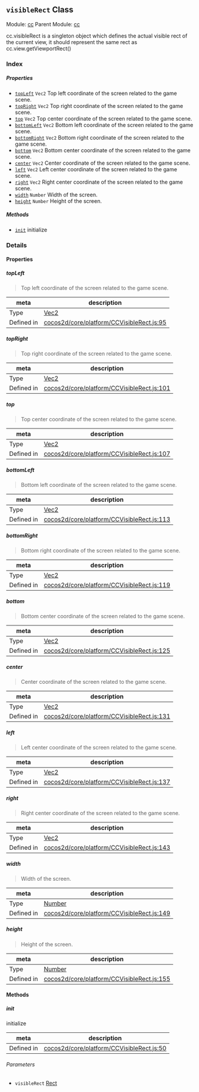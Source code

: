## `visibleRect` Class



Module: [cc](../modules/cc.md)
Parent Module: [cc](../modules/cc.md)


cc.visibleRect is a singleton object which defines the actual visible rect of the current view,
it should represent the same rect as cc.view.getViewportRect()



### Index

##### Properties

  - [`topLeft`](#topleft) `Vec2` Top left coordinate of the screen related to the game scene.
  - [`topRight`](#topright) `Vec2` Top right coordinate of the screen related to the game scene.
  - [`top`](#top) `Vec2` Top center coordinate of the screen related to the game scene.
  - [`bottomLeft`](#bottomleft) `Vec2` Bottom left coordinate of the screen related to the game scene.
  - [`bottomRight`](#bottomright) `Vec2` Bottom right coordinate of the screen related to the game scene.
  - [`bottom`](#bottom) `Vec2` Bottom center coordinate of the screen related to the game scene.
  - [`center`](#center) `Vec2` Center coordinate of the screen related to the game scene.
  - [`left`](#left) `Vec2` Left center coordinate of the screen related to the game scene.
  - [`right`](#right) `Vec2` Right center coordinate of the screen related to the game scene.
  - [`width`](#width) `Number` Width of the screen.
  - [`height`](#height) `Number` Height of the screen.



##### Methods

  - [`init`](#init) initialize



### Details


#### Properties


##### topLeft

> Top left coordinate of the screen related to the game scene.

| meta | description |
|------|-------------|
| Type | <a href="../classes/Vec2.html" class="crosslink">Vec2</a> |
| Defined in | [cocos2d/core/platform/CCVisibleRect.js:95](https://github.com/cocos-creator/engine/blob/5a29bc48b8b66d479bb93d92e64418ce8a7c0f34/cocos2d/core/platform/CCVisibleRect.js#L95) |



##### topRight

> Top right coordinate of the screen related to the game scene.

| meta | description |
|------|-------------|
| Type | <a href="../classes/Vec2.html" class="crosslink">Vec2</a> |
| Defined in | [cocos2d/core/platform/CCVisibleRect.js:101](https://github.com/cocos-creator/engine/blob/5a29bc48b8b66d479bb93d92e64418ce8a7c0f34/cocos2d/core/platform/CCVisibleRect.js#L101) |



##### top

> Top center coordinate of the screen related to the game scene.

| meta | description |
|------|-------------|
| Type | <a href="../classes/Vec2.html" class="crosslink">Vec2</a> |
| Defined in | [cocos2d/core/platform/CCVisibleRect.js:107](https://github.com/cocos-creator/engine/blob/5a29bc48b8b66d479bb93d92e64418ce8a7c0f34/cocos2d/core/platform/CCVisibleRect.js#L107) |



##### bottomLeft

> Bottom left coordinate of the screen related to the game scene.

| meta | description |
|------|-------------|
| Type | <a href="../classes/Vec2.html" class="crosslink">Vec2</a> |
| Defined in | [cocos2d/core/platform/CCVisibleRect.js:113](https://github.com/cocos-creator/engine/blob/5a29bc48b8b66d479bb93d92e64418ce8a7c0f34/cocos2d/core/platform/CCVisibleRect.js#L113) |



##### bottomRight

> Bottom right coordinate of the screen related to the game scene.

| meta | description |
|------|-------------|
| Type | <a href="../classes/Vec2.html" class="crosslink">Vec2</a> |
| Defined in | [cocos2d/core/platform/CCVisibleRect.js:119](https://github.com/cocos-creator/engine/blob/5a29bc48b8b66d479bb93d92e64418ce8a7c0f34/cocos2d/core/platform/CCVisibleRect.js#L119) |



##### bottom

> Bottom center coordinate of the screen related to the game scene.

| meta | description |
|------|-------------|
| Type | <a href="../classes/Vec2.html" class="crosslink">Vec2</a> |
| Defined in | [cocos2d/core/platform/CCVisibleRect.js:125](https://github.com/cocos-creator/engine/blob/5a29bc48b8b66d479bb93d92e64418ce8a7c0f34/cocos2d/core/platform/CCVisibleRect.js#L125) |



##### center

> Center coordinate of the screen related to the game scene.

| meta | description |
|------|-------------|
| Type | <a href="../classes/Vec2.html" class="crosslink">Vec2</a> |
| Defined in | [cocos2d/core/platform/CCVisibleRect.js:131](https://github.com/cocos-creator/engine/blob/5a29bc48b8b66d479bb93d92e64418ce8a7c0f34/cocos2d/core/platform/CCVisibleRect.js#L131) |



##### left

> Left center coordinate of the screen related to the game scene.

| meta | description |
|------|-------------|
| Type | <a href="../classes/Vec2.html" class="crosslink">Vec2</a> |
| Defined in | [cocos2d/core/platform/CCVisibleRect.js:137](https://github.com/cocos-creator/engine/blob/5a29bc48b8b66d479bb93d92e64418ce8a7c0f34/cocos2d/core/platform/CCVisibleRect.js#L137) |



##### right

> Right center coordinate of the screen related to the game scene.

| meta | description |
|------|-------------|
| Type | <a href="../classes/Vec2.html" class="crosslink">Vec2</a> |
| Defined in | [cocos2d/core/platform/CCVisibleRect.js:143](https://github.com/cocos-creator/engine/blob/5a29bc48b8b66d479bb93d92e64418ce8a7c0f34/cocos2d/core/platform/CCVisibleRect.js#L143) |



##### width

> Width of the screen.

| meta | description |
|------|-------------|
| Type | <a href="https://developer.mozilla.org/en/JavaScript/Reference/Global_Objects/Number" class="crosslink external" target="_blank">Number</a> |
| Defined in | [cocos2d/core/platform/CCVisibleRect.js:149](https://github.com/cocos-creator/engine/blob/5a29bc48b8b66d479bb93d92e64418ce8a7c0f34/cocos2d/core/platform/CCVisibleRect.js#L149) |



##### height

> Height of the screen.

| meta | description |
|------|-------------|
| Type | <a href="https://developer.mozilla.org/en/JavaScript/Reference/Global_Objects/Number" class="crosslink external" target="_blank">Number</a> |
| Defined in | [cocos2d/core/platform/CCVisibleRect.js:155](https://github.com/cocos-creator/engine/blob/5a29bc48b8b66d479bb93d92e64418ce8a7c0f34/cocos2d/core/platform/CCVisibleRect.js#L155) |






<!-- Method Block -->
#### Methods


##### init

initialize

| meta | description |
|------|-------------|
| Defined in | [cocos2d/core/platform/CCVisibleRect.js:50](https://github.com/cocos-creator/engine/blob/5a29bc48b8b66d479bb93d92e64418ce8a7c0f34/cocos2d/core/platform/CCVisibleRect.js#L50) |

###### Parameters
- `visibleRect` <a href="../classes/Rect.html" class="crosslink">Rect</a> 



